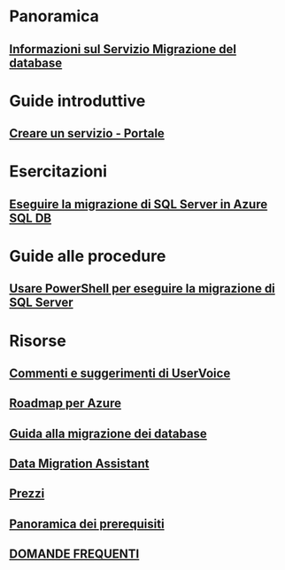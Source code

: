 # Panoramica
## [Informazioni sul Servizio Migrazione del database](dms-overview.md)

# Guide introduttive
## [Creare un servizio - Portale](quickstart-create-data-migration-service-portal.md)

# Esercitazioni
## [Eseguire la migrazione di SQL Server in Azure SQL DB](tutorial-sql-server-to-azure-sql.md)

# Guide alle procedure
## [Usare PowerShell per eseguire la migrazione di SQL Server](howto-sql-server-to-azure-sql-powershell.md)

# Risorse
## [Commenti e suggerimenti di UserVoice](https://feedback.azure.com/forums/906100-azure-database-migration-service)
## [Roadmap per Azure](https://azure.microsoft.com/en-us/roadmap/)
## [Guida alla migrazione dei database](https://aka.ms/datamigration)
## [Data Migration Assistant](https://aka.ms/dma)
## [Prezzi](https://aka.ms/dms-pricing)
## [Panoramica dei prerequisiti](pre-reqs.md)
## [DOMANDE FREQUENTI](faq.md)

